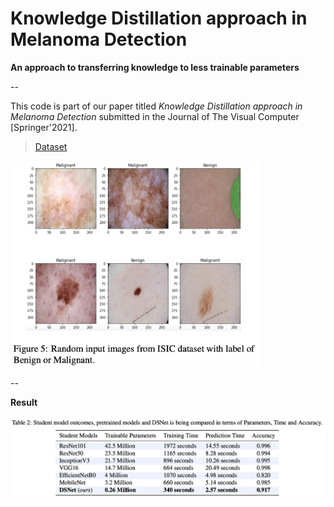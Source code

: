 # Knowledge Distillation approach in Melanoma Detection

**An approach to transferring knowledge to less trainable parameters**

--

This code is part of our paper titled *Knowledge Distillation approach in Melanoma Detection* submitted in the Journal of The Visual Computer [Springer'2021].

> [Dataset](https://www.isic-archive.com/#!/topWithHeader/wideContentTop/main)

<img src ="https://github.com/Shakib-IO/KD-lesions/blob/main/figures/Figure%2005.png" width="400">

--

**Result**

<img src ="https://github.com/Shakib-IO/KD-lesions/blob/main/figures/Table%2002.png" width="900">

